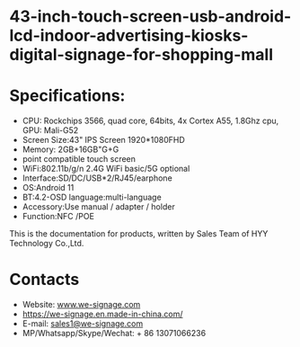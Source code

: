 # 43-inch-touch-screen-usb-android-lcd-indoor-advertising-kiosks-digital-signage-for-shopping-mall

# Specifications:
- CPU: Rockchips 3566, quad core, 64bits, 4x Cortex A55, 1.8Ghz cpu, GPU: Mali-G52
- Screen Size:43" IPS Screen 1920*1080FHD
- Memory: 2GB+16GB"G+G
- point compatible touch screen
- WiFi:802.11b/g/n 2.4G WiFi basic/5G optional
- Interface:SD/DC/USB*2/RJ45/earphone
- OS:Android 11
- BT:4.2-OSD language:multi-language
- Accessory:Use manual / adapter / holder
- Function:NFC /POE


This is the documentation for products, written by Sales Team of HYY Technology Co.,Ltd.


# Contacts
- Website: www.we-signage.com
- https://we-signage.en.made-in-china.com/
- E-mail: sales1@we-signage.com
- MP/Whatsapp/Skype/Wechat: + 86 13071066236
